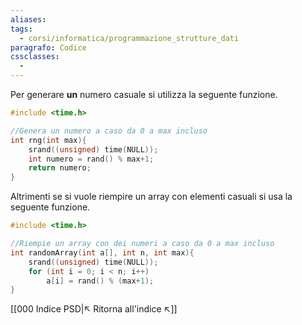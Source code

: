 ```yaml
---
aliases: 
tags:
  - corsi/informatica/programmazione_strutture_dati
paragrafo: Codice
cssclasses:
  - 
---
```

Per generare **un** numero casuale si utilizza la seguente funzione.

```C
#include <time.h>

//Genera un numero a caso da 0 a max incluso
int rng(int max){
	srand((unsigned) time(NULL));
	int numero = rand() % max+1;
	return numero;
}
```

Altrimenti se si vuole riempire un array con elementi casuali si usa la seguente funzione.
```C
#include <time.h>

//Riempie un array con dei numeri a caso da 0 a max incluso
int randomArray(int a[], int n, int max){
	srand((unsigned) time(NULL));
	for (int i = 0; i < n; i++)
		a[i] = rand() % (max+1);
}
```

[[000 Indice PSD|↖ Ritorna all'indice ↖]]